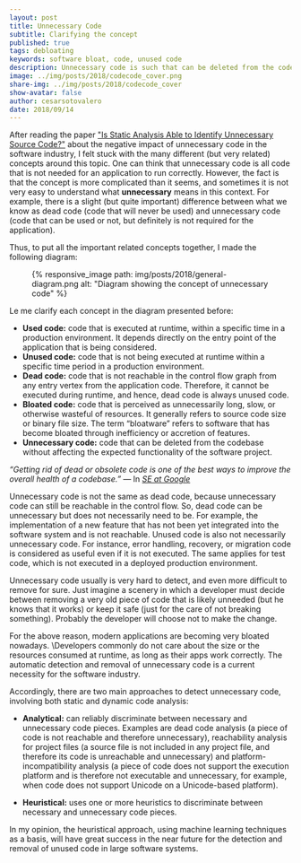 ```yaml
---
layout: post
title: Unnecessary Code
subtitle: Clarifying the concept 
published: true
tags: debloating
keywords: software bloat, code, unused code
description: Unnecessary code is such that can be deleted from the codebase without affecting the expected functionality of the software project.
image: ../img/posts/2018/codecode_cover.png
share-img: ../img/posts/2018/codecode_cover
show-avatar: false
author: cesarsotovalero
date: 2018/09/14
---
```


After reading the paper ["Is Static Analysis Able to Identify Unnecessary Source Code?"](https://www.cqse.eu/fileadmin/content/news/publications/2020-unnecessary-code-tosem.pdf) about the negative impact of unnecessary code in the software industry, I felt stuck with the many different (but very related) concepts around this topic. One can think that unnecessary code is all code that is not needed for an application to run correctly. However, the fact is that the concept is more complicated than it seems, and sometimes it is not very easy to understand what **unnecessary** means in this context. For example, there is a slight (but quite important) difference between what we know as dead code (code that will never be used) and unnecessary code (code that can be used or not, but definitely is not required for the application). 

Thus, to put all the important related concepts together, I made the following diagram:

<figure class="jb_picture">
  {% responsive_image path: img/posts/2018/general-diagram.png alt: "Diagram showing the concept of unnecessary code" %}
</figure>

Le me clarify each concept in the diagram presented before:

- **Used code:** code that is executed at runtime, within a specific time in a production environment. It depends directly on the entry point of the application that is being considered.
- **Unused code:** code that is not being executed at runtime within a specific time period in a production environment.
- **Dead code:** code that is not reachable in the control flow graph from any entry vertex from the application code. Therefore, it cannot be executed during runtime, and hence, dead code is always unused code.
- **Bloated code:** code that is perceived as unnecessarily long, slow, or otherwise wasteful of resources. It generally refers to source code size or binary file size. The term “bloatware” refers to software that has become bloated through inefficiency or accretion of features.
- **Unnecessary code:** code that can be deleted from the codebase without affecting the expected functionality of the software project. 

<aside class="quote">
    <em>“Getting rid of dead or obsolete code is one of the best ways to improve the overall health of a codebase.”</em> ― In <cite><a href="https://www.amazon.se/Software-Engineering-Google-Lessons-Programming/dp/1492082791/ref=sr_1_2?crid=2HOKAR45ZOESM&keywords=software+engineering+at+google">SE at Google</a></cite>
</aside>

Unnecessary code is not the same as dead code, because unnecessary code can still be reachable in the control flow. So, dead code can be unnecessary but does not necessarily need to be. For example, the implementation of a new feature that has not been yet integrated into the software system and is not reachable. Unused code is also not necessarily unnecessary code. For instance, error handling, recovery, or migration code is considered as useful even if it is not executed. The same applies for test code, which is not executed in a deployed production environment.

Unnecessary code usually is very hard to detect, and even more difficult to remove for sure. Just imagine a scenery in which a developer must decide between removing a very old piece of code that is likely unneeded (but he knows that it works) or keep it safe (just for the care of not breaking something). Probably the developer will choose not to make the change. 

For the above reason, modern applications are becoming very bloated nowadays. 
\Developers commonly do not care about the size or the resources consumed at runtime, as long as their apps work correctly. 
The automatic detection and removal of unnecessary code is a current necessity for the software industry.   

Accordingly, there are two main approaches to detect unnecessary code, involving both static and dynamic code analysis:

 - **Analytical:** can reliably discriminate between necessary and unnecessary code pieces. Examples are dead code analysis (a piece of code is not reachable and therefore unnecessary), reachability analysis for project files (a source file is not included in any project file, and therefore its code is unreachable and unnecessary) and platform-incompatibility analysis (a piece of code does not support the execution platform and is therefore not executable and unnecessary, for example, when code does not support Unicode on a Unicode-based platform).

 - **Heuristical:** uses one or more heuristics to discriminate between necessary and unnecessary code pieces. 

In my opinion, the heuristical approach, using machine learning techniques as a basis, will have great success in the near future for the detection and removal of unused code in large software systems.
